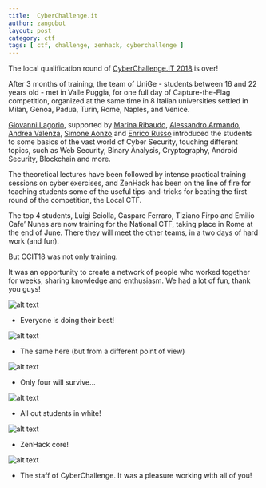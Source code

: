 ```yaml
---
title:  CyberChallenge.it
author: zangobot
layout: post
category: ctf
tags: [ ctf, challenge, zenhack, cyberchallenge ]
---
```

The local qualification round of [CyberChallenge.IT 2018](https://cyberchallenge.it/) is over!

After 3 months of training, the team of UniGe - students between 16 and 22 years old - met in Valle Puggia, for one full day of Capture-the-Flag competition, organized at the same time in 8 Italian universities settled in Milan, Genoa, Padua, Turin, Rome, Naples, and Venice.


[Giovanni Lagorio](https://csec.it/people/giovanni_lagorio/), supported by [Marina Ribaudo](https://www.dibris.unige.it/ribaudo-marina), [Alessandro Armando](http://www.dibris.unige.it/armando-alessandro), [Andrea Valenza](https://csec.it/people/andrea_valenza), [Simone Aonzo](https://packmad.github.io/) and [Enrico Russo](https://csec.it/people/enrico_russo) introduced the students to some basics of the vast world of Cyber Security, touching different topics, such as Web Security, Binary Analysis, Cryptography, Android Security, Blockchain and more.

The theoretical lectures have been followed by intense practical training sessions on cyber exercises, and ZenHack has been on the line of fire for teaching students some of the useful tips-and-tricks for beating the first round of the competition, the Local CTF.

The top 4 students, Luigi Sciolla, Gaspare Ferraro, Tiziano Firpo and Emilio Cafe’ Nunes are now training for the National CTF, taking place in Rome at the end of June. There they will meet the other teams, in a two days of hard work (and fun).

But CCIT18 was not only training.

It was an opportunity to create a network of people who worked together for weeks, sharing knowledge and enthusiasm. We had a lot of fun, thank you guys!


![alt text](/assets/blog_img/2018-06-07-cc18/ch1.jpg "Let's rock part 1")
* Everyone is doing their best!

![alt text](/assets/blog_img/2018-06-07-cc18/ch2.jpg "Let's rock part 2")
* The same here (but from a different point of view)

![alt text](/assets/blog_img/2018-06-07-cc18/panorama.jpg "I like photos.")
* Only four will survive...

![alt text](/assets/blog_img/2018-06-07-cc18/all.jpg "The final cerimony")
* All out students in white!

![alt text](/assets/blog_img/2018-06-07-cc18/staff1.jpg "ZenHack")
* ZenHack core!

![alt text](/assets/blog_img/2018-06-07-cc18/staff2.jpg "CCIT18-Genova!")
* The staff of CyberChallenge. It was a pleasure working with all of you!
